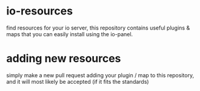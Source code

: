 # io-resources
find resources for your io server,
this repository contains useful plugins & maps that you can easily install using the io-panel.

# adding new resources
simply make a new pull request adding your plugin / map to this repository, and it will most likely be accepted (if it fits the standards)
